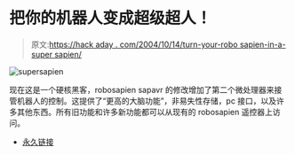 # 把你的机器人变成超级超人！

> 原文:[https://hack aday . com/2004/10/14/turn-your-robo sapien-in-a-super sapien/](https://hackaday.com/2004/10/14/turn-your-robosapien-in-to-a-supersapien/)

![supersapien](img/29b1c8eb1edf8e894128fef101655f80.png)

现在这是一个硬核黑客，robosapien sapavr 的修改增加了第二个微处理器来接管机器人的控制。这提供了“更高的大脑功能”，非易失性存储，pc 接口，以及许多其他东西。所有旧功能和许多新功能都可以从现有的 robosapien 遥控器上访问。

*   [永久链接](http://www.aibohack.com/robosap/supersap.htm)